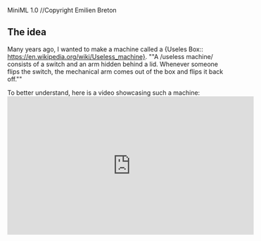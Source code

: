 MiniML 1.0
//Copyright Emilien Breton

The idea
--------

Many years ago, I wanted to make a machine called a {Useles Box:: https://en.wikipedia.org/wiki/Useless_machine}.
""A /useless machine/ consists of a switch and an arm hidden behind a lid. Whenever someone flips the switch, the mechanical arm comes out of the box and flips it back off.""

To better understand, here is a video showcasing such a machine:
	<iframe width="560" height="315" src="https:\/\/www.youtube.com\/embed\/oP8u0PQOMes" frameborder="0" allow="accelerometer; autoplay; clipboard-write; encrypted-media; gyroscope; picture-in-picture" allowfullscreen><\/iframe>
I wanted to use a wooden box and metal hinges to make it work, but I quickly realised that it would be way too complicated to make, so I abandoned the project.

However, recently, a friend of mine showed me a video of such a machine, and I told him about my faild attempt at creating one. He then told me something along the lines of:
	""Hey, why wouldn't you use 3D printing to make it work?""
I hadn't realised how easy it would be to make such a box using a 3D printer, since I didn't know 3D printing was a thing when I initially wanted to build a {useles Box:: https://en.wikipedia.org/wiki/Useless_machine}. That night, I quickly got to work


Demo
----

Here is a demo video of the {useless machine:: https://en.wikipedia.org/wiki/Useless_machine} I made:
# demo
	<iframe width="560" height="315" src="https:\/\/www.youtube.com\/embed\/8sc6o9nVoc0" frameborder="0" allow="accelerometer; autoplay; clipboard-write; encrypted-media; gyroscope; picture-in-picture" allowfullscreen><\/iframe>
Through clever code, it has 60 different ways to turn the switch back off once someone flips it on!


How it works
----------------

In order to work, this machine uses 2 {servo motors:: https://en.wikipedia.org/wiki/Servomotor}. They allow an {arduino:: https://en.wikipedia.org/wiki/Arduino} board to precicely control the position of both the arm and of the lid, which allows the machine to have a complex behaviour. You can {click here:: ./Useless_Box_1.zip} to download the code for yourself! It also uses some paper clips as metal rods, which is a simple but effective way to actuate the joints. Finally, all of those pieces get installed into a /3D-printed/ box, which keeps everything tidy ({click here:: ./Useless Box STLs.zip} to download the STLs!). Here are some pictures of the parts used to make it work:


//...
//servos
//arduino
//jumpers
//box, cover, lid
//battery
<<<
  var path = '/pages/L5C8H/';
  yield include('../../body/partial/mosaic/img.html', {
    srcs: [
      path + 'switch_m.jpg',
      path + 'servo_m.jpg',
	  	path + 'arduino_m.jpg',
	  	path + 'jumpers.jpg',
	  	path + 'black_filament_m.jpg',
	  	path + 'battery_holder_m.jpg',
    ]
  })
>>>

The software side of this box is pretty simple, but very clever (in my opinion at least). When the code detects that the switch was flipped, it runs the following code:
	[[
	beforeFlip()
	actualFlip()
	afterFlip()
	]]
Each one of these three functions chooses a random action from a list of them. To start off, [beforeFlip] runs an action without flipping the switch, for example when the lid opens and closes immediately, as if the box was having a peek on the switch. Then, [actualFlip] runs an action to flip the switch with different speeds, to simulate different "emotions". Finally, [afterFlip] retracts the arm and closes the lid in an original way, sometimes very slowly, or sometimes very quickly, as if the box was scared. After all of this, the box simply waits until another flip is detected!


Final words
-----------

This project is an awesome example on how useful 3D printing can be. It has allowed me to design and produce parts way quicker and way cheaper than I could before. Furthermore, I am really proud of the way {the program:: ./Useless_Box_1.zip} works, since programming 12 /actions/ allows the {useless box:: https://en.wikipedia.org/wiki/Useless_machine} to flip the switch in more than 60 different ways. The box is really heavy for some reason, weighing more than [... g], which makes it feel very premium in your hands. All in all, I am stoked with the result!
